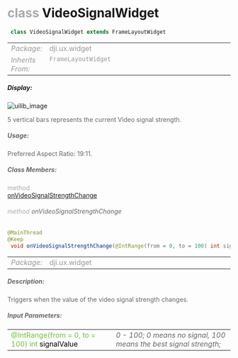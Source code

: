 <div class="article"><h1 ><font color="#AAA">class </font>VideoSignalWidget</h1></div>

~~~java
 class VideoSignalWidget extends FrameLayoutWidget 
~~~

<html><table class="table-supportedby"><tr valign="top"><td width=15%><font color="#999"><i>Package:</i></td><td width=85%><font color="#999">dji.ux.widget</td></tr><tr valign="top"><td width=15%><font color="#999"><i>Inherits From:</i></td><td width=85%><font color="#999"><code>FrameLayoutWidget</code></td></tr></table></html>



##### Display:

![uilib_image](/assets/VIDEO.gif)<br style="clear:both" />

<font color="#666">5 vertical bars represents the current Video signal strength.



##### Usage:



<font color="#666">Preferred Aspect Ratio: 19:11.



##### Class Members:

<div class="api-row" id="videosignalwidget_onvideosignalstrengthchange"><div class="api-col left"></div><div class="api-col middle" style="color:#AAA">method</div><div class="api-col right"><a class="trigger" href="#videosignalwidget_onvideosignalstrengthchange_inline">onVideoSignalStrengthChange</a></div></div><div class="inline-doc" id="videosignalwidget_onvideosignalstrengthchange_inline"

><div class="article"><h6 ><font color="#AAA">method </font>onVideoSignalStrengthChange</h6></div>

~~~java
@MainThread
@Keep
 void onVideoSignalStrengthChange(@IntRange(from = 0, to = 100) int signalValue) 
~~~

<html><table class="table-supportedby"><tr valign="top"><td width=15%><font color="#999"><i>Package:</i></td><td width=85%><font color="#999">dji.ux.widget</td></tr></table></html>



##### Description:



<font color="#666">Triggers when the value of the video signal strength changes.



##### Input Parameters:

<html><table class="table-inline-parameters"><tr valign="top"><td><font color="#70BF41">@IntRange(from = 0, to = 100) int <font color="#000">signalValue</td><td><font color="#666"><i>0 - 100; 0 means no signal, 100 means the best signal strength;</i></td></tr></table></html></div>


